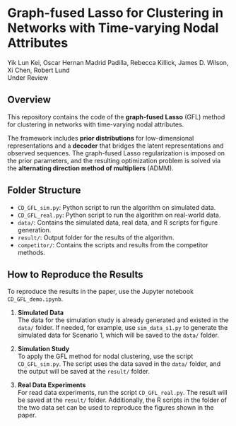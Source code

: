 # Graph-fused Lasso for Clustering in Networks with Time-varying Nodal Attributes

Yik Lun Kei, Oscar Hernan Madrid Padilla, Rebecca Killick, James D. Wilson, Xi Chen, Robert Lund\
Under Review

## Overview
This repository contains the code of the **graph-fused Lasso** (GFL) method for clustering in networks with time-varying nodal attributes.

The framework includes **prior distributions** for low-dimensional representations and a **decoder** that bridges the latent representations and observed sequences. The graph-fused Lasso regularization is imposed on the prior parameters, and the resulting optimization problem is solved via the **alternating direction method of multipliers** (ADMM).

## Folder Structure

- `CD_GFL_sim.py`: Python script to run the algorithm on simulated data.
- `CD_GFL_real.py`: Python script to run the algorithm on real-world data.
- `data/`: Contains the simulated data, real data, and R scripts for figure generation.
- `result/`: Output folder for the results of the algorithm.
- `competitor/`: Contains the scripts and results from the competitor methods.

## How to Reproduce the Results

To reproduce the results in the paper, use the Jupyter notebook `CD_GFL_demo.ipynb`.

1. **Simulated Data**  
    The data for the simulation study is already generated and existed in the `data/` folder. If needed, for example, use `sim_data_s1.py` to generate the simulated data for Scenario 1, which will be saved to the `data/` folder. 

2. **Simulation Study**  
   To apply the GFL method for nodal clustering, use the script `CD_GFL_sim.py`. The script uses the data saved in the `data/` folder, and the output will be saved at the `result/` folder. 

3. **Real Data Experiments**  
   For read data experiments, run the script `CD_GFL_real.py`. The result will be saved at the `result/` folder. Additionally, the R scripts in the folder of the two data set can be used to reproduce the figures shown in the paper.
